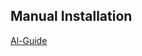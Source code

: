 ## Manual Installation
[Al-Guide]([https://www.example.com/guide](https://docs.google.com/document/d/1utjWGAN7y0vij9uA5b8sNnXkxlx8YEJH/edit)https://docs.google.com/document/d/1utjWGAN7y0vij9uA5b8sNnXkxlx8YEJH/edit)
